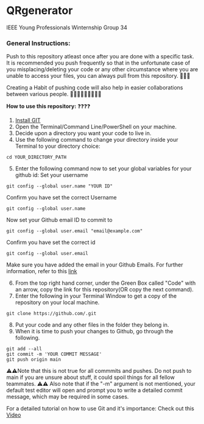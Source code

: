 # QRgenerator
IEEE Young Professionals Winternship Group 34 

### General Instructions:
Push to this repository atleast once after you are done with a specific task. It is recommended you push frequently so that in the unfortunate case of you misplacing/deleting your code or any other circumstance where you are unable to access your files, you can always pull from this repository. 🥳🥳🥳

Creating a Habit of pushing code will also help in easier collaborations between various people. 🧑‍🤝‍🧑🧑‍🤝‍🧑🧑‍🤝‍🧑

**How to use this repository:** ❓❓❓❓
1) [Install GIT](https://git-scm.com/downloads "Download GIT for Windows, Mac or Linux")
2) Open the Terminal/Command Line/PowerShell on your machine.
3) Decide upon a directory you want your code to live in.
4) Use the following command to change your directory inside your Terminal to your directory choice:
```
cd YOUR_DIRECTORY_PATH
```
5) Enter the following command now to set your global variables for your github id:
Set your username
```
git config --global user.name "YOUR ID"
```
Confirm you have set the correct Username
```
git config --global user.name
```
Now set your Github email ID to commit to
```
git config --global user.email "email@example.com"
```
Confirm you have set the correct id
```
git config --global user.email
```
Make sure you have added the email in your Github Emails. For further information, refer to this [link](https://docs.github.com/en/account-and-profile/setting-up-and-managing-your-github-user-account/managing-email-preferences/adding-an-email-address-to-your-github-account "Add Email Address to your Github account")

6) From the top right hand corner, under the Green Box called "Code" with an arrow, copy the link for this repository(OR copy the next command).
7) Enter the following in your Terminal Window to get a copy of the repository on your local machine.
```
git clone https://github.com/.git
```
8) Put your code and any other files in the folder they belong in.
9) When it is time to push your changes to Github, go through the following.
```
git add --all
git commit -m 'YOUR COMMIT MESSAGE'
git push origin main
```
⚠️⚠️Note that this is not true for all commmits and pushes. Do not push to main if you are unsure about stuff, it could spoil things for all fellow teammates. ⚠️⚠️
Also note that if the "-m" argument is not mentioned, your default test editor will open and prompt you to write a detailed commit message, which may be required in some cases.

For a detailed tutorial on how to use Git and it's importance: Check out this [Video](https://youtu.be/DVRQoVRzMIY "Importance of using GIT")
 
